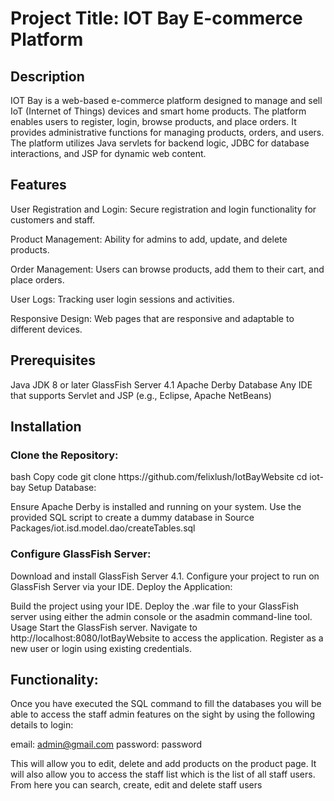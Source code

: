 <h1>Project Title: IOT Bay E-commerce Platform</h1>
<h2>Description</h2>
<p>IOT Bay is a web-based e-commerce platform designed to manage and sell IoT (Internet of Things) devices and smart home products. The platform enables users to register, login, browse products, and place orders. It provides administrative functions for managing products, orders, and users. The platform utilizes Java servlets for backend logic, JDBC for database interactions, and JSP for dynamic web content.</p>

<h2>Features</h2>
<p>User Registration and Login: Secure registration and login functionality for customers and staff.
<p>Product Management: Ability for admins to add, update, and delete products.</p>
<p>Order Management: Users can browse products, add them to their cart, and place orders.</p>
<p>User Logs: Tracking user login sessions and activities.</p>
<p>Responsive Design: Web pages that are responsive and adaptable to different devices.</p>


<h2>Prerequisites</h2>
<p>
  Java JDK 8 or later
  GlassFish Server 4.1
  Apache Derby Database
  Any IDE that supports Servlet and JSP (e.g., Eclipse, Apache NetBeans)
</p>

<h2>Installation</h2>

<h3>Clone the Repository:</h3>
bash
Copy code
git clone https://github.com/felixlush/IotBayWebsite
cd iot-bay
Setup Database:

Ensure Apache Derby is installed and running on your system.
Use the provided SQL script to create a dummy database in Source Packages/iot.isd.model.dao/createTables.sql

<h3>Configure GlassFish Server:</h3>

Download and install GlassFish Server 4.1.
Configure your project to run on GlassFish Server via your IDE.
Deploy the Application:

Build the project using your IDE.
Deploy the .war file to your GlassFish server using either the admin console or the asadmin command-line tool.
Usage
Start the GlassFish server.
Navigate to http://localhost:8080/IotBayWebsite to access the application.
Register as a new user or login using existing credentials.

<h2>Functionality:</h2>
Once you have executed the SQL command to fill the databases you will be able to access the staff admin features on the sight by using the following details to login:

email: admin@gmail.com
password: password

This will allow you to edit, delete and add products on the product page. It will also allow you to access the staff list which is the list of all staff users. From here you can search, create, edit and delete staff users

